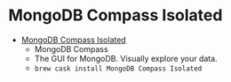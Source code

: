 # MongoDB Compass Isolated
- [MongoDB Compass Isolated](https://www.mongodb.com/products/compass)
  -  MongoDB Compass
  - The GUI for MongoDB. Visually explore your data.
  - `brew cask install MongoDB Compass Isolated`
